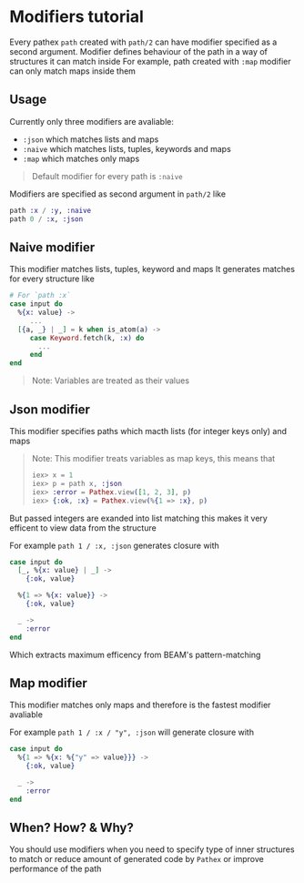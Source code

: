 # Modifiers tutorial

Every pathex `path` created with `path/2` can have modifier specified as a second argument.
Modifier defines behaviour of the path in a way of structures it can match inside
For example, path created with `:map` modifier can only match maps inside them

## Usage

Currently only three modifiers are avaliable:

* `:json` which matches lists and maps
* `:naive` which matches lists, tuples, keywords and maps
* `:map` which matches only maps

> Default modifier for every path is `:naive`

Modifiers are specified as second argument in `path/2` like

```elixir
path :x / :y, :naive
path 0 / :x, :json
```

## Naive modifier

This modifier matches lists, tuples, keyword and maps
It generates matches for every structure like

```elixir
# For `path :x`
case input do
  %{x: value} ->
     ...
  [{a, _} | _] = k when is_atom(a) ->
     case Keyword.fetch(k, :x) do
       ...
     end
end
```

> Note:
> Variables are treated as their values

## Json modifier

This modifier specifies paths which macth lists (for integer keys only) and maps

> Note:
> This modifier treats variables as map keys, this means that
>
> ```elixir
> iex> x = 1
> iex> p = path x, :json
> iex> :error = Pathex.view([1, 2, 3], p)
> iex> {:ok, :x} = Pathex.view(%{1 => :x}, p)
> ```

But passed integers are exanded into list matching
this makes it very efficent to view data from the structure

For example `path 1 / :x, :json` generates closure with

```elixir
case input do
  [_, %{x: value} | _] ->
    {:ok, value}

  %{1 => %{x: value}} ->
    {:ok, value}

  _ ->
    :error
end
```

Which extracts maximum efficency from BEAM's pattern-matching

## Map modifier

This modifier matches only maps and therefore is the fastest modifier avaliable

For example `path 1 / :x / "y", :json` will generate closure with

```elixir
case input do
  %{1 => %{x: %{"y" => value}}} ->
    {:ok, value}

  _ ->
    :error
end
```

## When? How? & Why?

You should use modifiers when you need to specify type of inner structures to match
or reduce amount of generated code by `Pathex` or improve performance of the path
